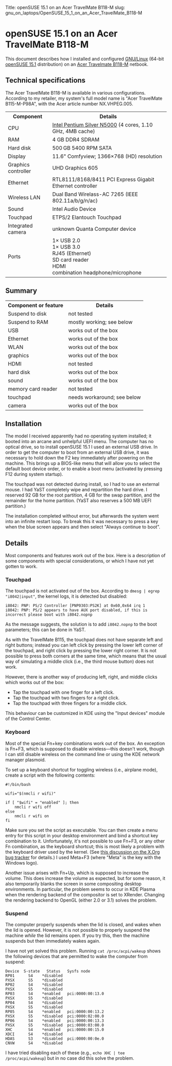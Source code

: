 Title: openSUSE 15.1 on an Acer TravelMate B118-M
slug: gnu_on_laptops/OpenSUSE_15_1_on_an_Acer_TravelMate_B118-M

# openSUSE 15.1 on an Acer TravelMate B118-M

This document describes how I installed and configured
[GNU/Linux](https://www.gnu.org/gnu/linux-and-gnu.html) (64-bit
[openSUSE 15.1](http://www.opensuse.org/) distribution) on an
[Acer Travelmate B118-M](https://www.acer.com/ac/de/DE/content/professional-model/NX.VHPEG.005)
netbook.

Technical specifications
------------------------

The Acer TravelMate B118-M is available in various configurations.
According to my retailer, my system's full model name is "Acer
TravelMate B115-M-P98A", with the Acer article number NX.VHPEG.005.

<table>
<tr><th>Component</th><th>Details</th></tr>
<tr><td>CPU                              </td><td><a href="https://ark.intel.com/content/www/us/en/ark/products/128990/intel-pentium-silver-n5000-processor-4m-cache-up-to-2-70-ghz.html">Intel Pentium Silver N5000</a> (4 cores, 1.10 GHz, 4MB cache)</td></tr>
<tr><td>RAM                              </td><td>4 GB DDR4 SDRAM</td></tr>
<tr><td>Hard disk                        </td><td>500 GB 5400 RPM SATA</td></tr>
<tr><td>Display                          </td><td>11.6" Comfyview; 1366×768 (HD) resolution</td></tr>
<tr><td>Graphics controller              </td><td>UHD Graphics 605</td></tr>
<tr><td>Ethernet                         </td><td>RTL8111/8168/8411 PCI Express Gigabit Ethernet controller</td></tr>
<tr><td>Wireless LAN                     </td><td>Dual Band Wirelass-AC 7265 (IEEE 802.11a/b/g/n/ac)</td></tr>
<tr><td>Sound                            </td><td>Intel Audio Device</td></tr>
<tr><td>Touchpad                         </td><td>ETPS/2 Elantouch Touchpad</td></tr>
<tr><td>Integrated camera                </td><td>unknown Quanta Computer device</td></tr>
<tr><td>Ports                            </td><td>1× USB 2.0<br>1× USB 3.0<br>RJ45 (Ethernet)<br>SD card reader<br>HDMI<br>combination headphone/microphone</td></tr>
</table>

Summary
-------

<table>
<tr><th>Component or feature</th><th>Details</th></tr>
<tr><td>Suspend to disk     </td><td>not tested</td></tr>
<tr><td>Suspend to RAM      </td><td>mostly working; see below</td></tr>
<tr><td>USB                 </td><td>works out of the box</td></tr>
<tr><td>Ethernet            </td><td>works out of the box</td></tr>
<tr><td>WLAN                </td><td>works out of the box</td></tr>
<tr><td>graphics            </td><td>works out of the box</td></tr>
<tr><td>HDMI                </td><td>not tested</td></tr>
<tr><td>hard disk           </td><td>works out of the box</td></tr>
<tr><td>sound               </td><td>works out of the box</td></tr>
<tr><td>memory card reader  </td><td>not tested</td></tr>
<tr><td>touchpad            </td><td>needs workaround; see below</td></tr>
<tr><td>camera              </td><td>works out of the box</td></tr>
</table>

Installation
------------

The model I received apparently had no operating system installed; it
booted into an arcane and unhelpful UEFI menu.  The computer has no
optical drive, so to install openSUSE 15.1 I used an external USB
drive.  In order to get the computer to boot from an external USB
drive, it was necessary to hold down the F2 key immediately after
powering on the machine.  This brings up a BIOS-like menu that will
allow you to select the default boot device order, or to enable a boot
menu (activated by pressing F12 during system startup).

The touchpad was not detected during install, so I had to use an
external mouse.  I had YaST completely wipe and repartition the hard
drive.  I reserved 92 GB for the root partition, 4 GB for the swap
partition, and the remainder for the home partition.  (YaST also
reserves a 500 MB UEFI partition.)

The installation completed without error, but afterwards the system
went into an infinite restart loop.  To break this it was necessary to
press a key when the blue screen appears and then select "Always
continue to boot".


Details
-------

Most components and features work out of the box. Here is a description
of some components with special considerations, or which I have not yet
gotten to work.

### Touchpad

The touchpad is not activated out of the box.  According to `dmesg |
egrep "i8042|input"`, the kernel logs, it is detected but disabled:

	i8042: PNP: PS/2 Controller [PNP0303:PS2K] at 0x60,0x64 irq 1
	i8042: PNP: PS/2 appears to have AUX port disabled, if this is incorrect please boot with i8042.nopnp

As the message suggests, the solution is to add `i8042.nopnp` to the
boot parameters; this can be done in YaST.

As with the TravelMate B115, the touchpad does not have separate left
and right buttons; instead you can left click by pressing the lower
left corner of the touchpad, and right click by pressing the lower
right corner. It is not possible to press both corners at the same
time, which means that the usual way of simulating a middle click
(i.e., the third mouse button) does not work.

However, there is another way of producing left, right, and middle
clicks which works out of the box:

-   Tap the touchpad with one finger for a left click.
-   Tap the touchpad with two fingers for a right click.
-   Tap the touchpad with three fingers for a middle click.

This behaviour can be customized in KDE using the "Input devices" module
of the Control Center.

### Keyboard

Most of the special Fn+key combinations work out of the box.  An
exception is Fn+F3, which is supposed to disable wireless—this doesn't
work, though I can still disable wireless on the command line or using
the KDE network manager plasmoid.

To set up a keyboard shortcut for toggling wireless (i.e., airplane
mode), create a script with the following contents:

    #!/bin/bash

    wifi="$(nmcli r wifi)"

    if [ "$wifi" = "enabled" ]; then
        nmcli r wifi off
    else
        nmcli r wifi on
    fi

Make sure you set the script as executable. You can then create a menu
entry for this script in your desktop environment and bind a shortcut
key combination to it. Unfortunately, it's not possible to use Fn+F3, or
any other Fn combination, as the keyboard shortcut; this is most likely
a problem with the keyboard driver used by the kernel. (See [this
discussion on the X.Org bug
tracker](https://bugs.freedesktop.org/show_bug.cgi?id=22185) for
details.) I used Meta+F3 (where "Meta" is the key with the Windows
logo).

Another issue arises with Fn+Up, which is supposed to increase the
volume.  This does increase the volume as expected, but for some
reason, it also temporarily blanks the screen in some compositing
desktop environments.  In particular, the problem seems to occur in
KDE Plasma when the rendering backend of the compositor is set to
XRender.  Changing the rendering backend to OpenGL (either 2.0 or 3.1)
solves the problem.

### Suspend

The computer properly suspends when the lid is closed, and wakes when
the lid is opened.  However, it is not possible to properly suspend
the machine _while_ the lid remains open.  If you try this, then the
machine suspends but then immediately wakes again.

I have not yet solved this problem.  Running `cat /proc/acpi/wakeup`
shows the following devices that are permitted to wake the computer
from suspend:

	Device  S-state   Status   Sysfs node
	RP01      S4    *disabled
	PXSX      S5    *disabled
	RP02      S4    *disabled
	PXSX      S5    *disabled
	RP03      S4    *enabled   pci:0000:00:13.0
	PXSX      S5    *disabled
	RP04      S4    *disabled
	PXSX      S5    *disabled
	RP05      S4    *enabled   pci:0000:00:13.2
	PXSX      S5    *disabled  pci:0000:02:00.0
	RP06      S4    *enabled   pci:0000:00:13.3
	PXSX      S5    *disabled  pci:0000:03:00.0
	XHC       S4    *enabled   pci:0000:00:15.0
	XDCI      S4    *disabled
	HDAS      S3    *disabled  pci:0000:00:0e.0
	CNVW      S4    *disabled

I have tried disabling each of these (e.g., `echo XHC | tee
/proc/acpi/wakeup`) but in no case did this solve the problem.
